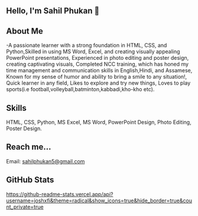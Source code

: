 ## Hello, I'm Sahil Phukan 👋
## About Me
  -A passionate learner with a strong foundation in HTML, CSS, and Python,Skilled in using MS Word, Excel, and creating visually appealing PowerPoint presentations,
  Experienced in photo editing and poster design, creating captivating visuals,
  Completed NCC training, which has honed my time management and communication skills in English,Hindi, and Assamese,
  Known for my sense of humor and ability to bring a smile to any situation!,
  Quick learner in any field,
  Likes to explore and try new things,
  Loves to play sports(i.e football,volleyball,batminton,kabbadi,kho-kho etc).
## Skills
  HTML,
  CSS,
  Python,
  MS Excel,
  MS Word,
  PowerPoint Design,
  Photo Editing,
  Poster Design.
## Reach me...
  Email: sahilphukan5@gmail.com
## GitHub Stats
  https://github-readme-stats.vercel.app/api?username=joshxfi&theme=radical&show_icons=true&hide_border=true&count_private=true


<!--
**Sahilphukan/Sahilphukan** is a ✨ _special_ ✨ repository because its `README.md` (this file) appears on your GitHub profile.

Here are some ideas to get you started:

- 🔭 I’m currently working on ...
- 🌱 I’m currently learning ...
- 👯 I’m looking to collaborate on ...
- 🤔 I’m looking for help with ...
- 💬 Ask me about ...
- 📫 How to reach me: ...
- 😄 Pronouns: ...
- ⚡ Fun fact: ...
-->
